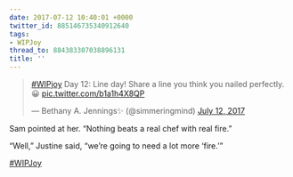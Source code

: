```yaml
---
date: 2017-07-12 10:40:01 +0000
twitter_id: 885146735340912640
tags:
- WIPJoy
thread_to: 884383307038896131
title: ''
---
```


<blockquote class="twitter-tweet"><p lang="en" dir="ltr"><a href="https://twitter.com/hashtag/WIPjoy?src=hash&amp;ref_src=twsrc%5Etfw">#WIPjoy</a> Day 12: Line day! Share a line you think you nailed perfectly. 😀 <a href="https://t.co/b1a1h4X8QP">pic.twitter.com/b1a1h4X8QP</a></p>&mdash; Bethany A. Jennings✨ (@simmeringmind) <a href="https://twitter.com/simmeringmind/status/884989230107291649?ref_src=twsrc%5Etfw">July 12, 2017</a></blockquote>
<script async src="https://platform.twitter.com/widgets.js" charset="utf-8"></script>

Sam pointed at her. “Nothing beats a real chef with real fire.”

“Well,” Justine said, “we’re going to need a lot more ‘fire.’”

[#WIPJoy](https://twitter.com/hashtag/WIPJoy)
